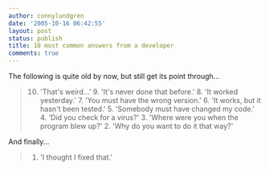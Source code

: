 ```yaml
---
author: connylundgren
date: '2005-10-16 06:42:55'
layout: post
status: publish
title: 10 most common answers from a developer
comments: true
---
```


The following is quite old by now, but still get its point through…

> 10. 'That's weird...' 9. 'It's never done that before.' 8. 'It worked
yesterday.' 7. 'You must have the wrong version.' 6. 'It works, but it hasn't
been tested.' 5. 'Somebody must have changed my code.' 4. 'Did you check for a
virus?' 3. 'Where were you when the program blew up?' 2. 'Why do you want to
do it that way?'

And finally...

> 1. 'I thought I fixed that.'

